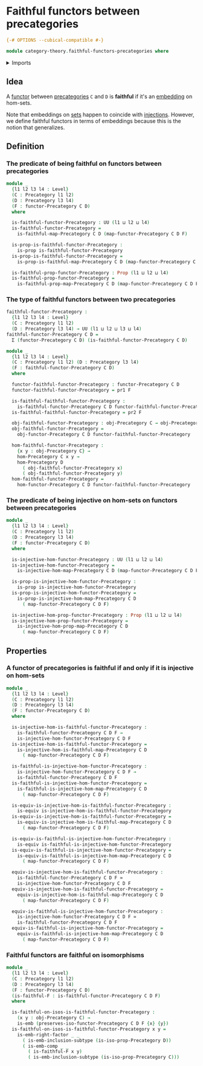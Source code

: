 # Faithful functors between precategories

```agda
{-# OPTIONS --cubical-compatible #-}

module category-theory.faithful-functors-precategories where
```

<details><summary>Imports</summary>

```agda
open import category-theory.faithful-maps-precategories
open import category-theory.functors-precategories
open import category-theory.isomorphisms-in-precategories
open import category-theory.precategories

open import foundation.dependent-pair-types
open import foundation.embeddings
open import foundation.equivalences
open import foundation.propositions
open import foundation.subtypes
open import foundation.universe-levels
```

</details>

## Idea

A [functor](category-theory.functors-precategories.md) between
[precategories](category-theory.precategories.md) `C` and `D` is **faithful** if
it's an [embedding](foundation-core.embeddings.md) on hom-sets.

Note that embeddings on [sets](foundation-core.sets.md) happen to coincide with
[injections](foundation.injective-maps.md). However, we define faithful functors
in terms of embeddings because this is the notion that generalizes.

## Definition

### The predicate of being faithful on functors between precategories

```agda
module _
  {l1 l2 l3 l4 : Level}
  (C : Precategory l1 l2)
  (D : Precategory l3 l4)
  (F : functor-Precategory C D)
  where

  is-faithful-functor-Precategory : UU (l1 ⊔ l2 ⊔ l4)
  is-faithful-functor-Precategory =
    is-faithful-map-Precategory C D (map-functor-Precategory C D F)

  is-prop-is-faithful-functor-Precategory :
    is-prop is-faithful-functor-Precategory
  is-prop-is-faithful-functor-Precategory =
    is-prop-is-faithful-map-Precategory C D (map-functor-Precategory C D F)

  is-faithful-prop-functor-Precategory : Prop (l1 ⊔ l2 ⊔ l4)
  is-faithful-prop-functor-Precategory =
    is-faithful-prop-map-Precategory C D (map-functor-Precategory C D F)
```

### The type of faithful functors between two precategories

```agda
faithful-functor-Precategory :
  {l1 l2 l3 l4 : Level}
  (C : Precategory l1 l2)
  (D : Precategory l3 l4) → UU (l1 ⊔ l2 ⊔ l3 ⊔ l4)
faithful-functor-Precategory C D =
  Σ (functor-Precategory C D) (is-faithful-functor-Precategory C D)

module _
  {l1 l2 l3 l4 : Level}
  (C : Precategory l1 l2) (D : Precategory l3 l4)
  (F : faithful-functor-Precategory C D)
  where

  functor-faithful-functor-Precategory : functor-Precategory C D
  functor-faithful-functor-Precategory = pr1 F

  is-faithful-faithful-functor-Precategory :
    is-faithful-functor-Precategory C D functor-faithful-functor-Precategory
  is-faithful-faithful-functor-Precategory = pr2 F

  obj-faithful-functor-Precategory : obj-Precategory C → obj-Precategory D
  obj-faithful-functor-Precategory =
    obj-functor-Precategory C D functor-faithful-functor-Precategory

  hom-faithful-functor-Precategory :
    {x y : obj-Precategory C} →
    hom-Precategory C x y →
    hom-Precategory D
      ( obj-faithful-functor-Precategory x)
      ( obj-faithful-functor-Precategory y)
  hom-faithful-functor-Precategory =
    hom-functor-Precategory C D functor-faithful-functor-Precategory
```

### The predicate of being injective on hom-sets on functors between precategories

```agda
module _
  {l1 l2 l3 l4 : Level}
  (C : Precategory l1 l2)
  (D : Precategory l3 l4)
  (F : functor-Precategory C D)
  where

  is-injective-hom-functor-Precategory : UU (l1 ⊔ l2 ⊔ l4)
  is-injective-hom-functor-Precategory =
    is-injective-hom-map-Precategory C D (map-functor-Precategory C D F)

  is-prop-is-injective-hom-functor-Precategory :
    is-prop is-injective-hom-functor-Precategory
  is-prop-is-injective-hom-functor-Precategory =
    is-prop-is-injective-hom-map-Precategory C D
      ( map-functor-Precategory C D F)

  is-injective-hom-prop-functor-Precategory : Prop (l1 ⊔ l2 ⊔ l4)
  is-injective-hom-prop-functor-Precategory =
    is-injective-hom-prop-map-Precategory C D
      ( map-functor-Precategory C D F)
```

## Properties

### A functor of precategories is faithful if and only if it is injective on hom-sets

```agda
module _
  {l1 l2 l3 l4 : Level}
  (C : Precategory l1 l2)
  (D : Precategory l3 l4)
  (F : functor-Precategory C D)
  where

  is-injective-hom-is-faithful-functor-Precategory :
    is-faithful-functor-Precategory C D F →
    is-injective-hom-functor-Precategory C D F
  is-injective-hom-is-faithful-functor-Precategory =
    is-injective-hom-is-faithful-map-Precategory C D
      ( map-functor-Precategory C D F)

  is-faithful-is-injective-hom-functor-Precategory :
    is-injective-hom-functor-Precategory C D F →
    is-faithful-functor-Precategory C D F
  is-faithful-is-injective-hom-functor-Precategory =
    is-faithful-is-injective-hom-map-Precategory C D
      ( map-functor-Precategory C D F)

  is-equiv-is-injective-hom-is-faithful-functor-Precategory :
    is-equiv is-injective-hom-is-faithful-functor-Precategory
  is-equiv-is-injective-hom-is-faithful-functor-Precategory =
    is-equiv-is-injective-hom-is-faithful-map-Precategory C D
      ( map-functor-Precategory C D F)

  is-equiv-is-faithful-is-injective-hom-functor-Precategory :
    is-equiv is-faithful-is-injective-hom-functor-Precategory
  is-equiv-is-faithful-is-injective-hom-functor-Precategory =
    is-equiv-is-faithful-is-injective-hom-map-Precategory C D
      ( map-functor-Precategory C D F)

  equiv-is-injective-hom-is-faithful-functor-Precategory :
    is-faithful-functor-Precategory C D F ≃
    is-injective-hom-functor-Precategory C D F
  equiv-is-injective-hom-is-faithful-functor-Precategory =
    equiv-is-injective-hom-is-faithful-map-Precategory C D
      ( map-functor-Precategory C D F)

  equiv-is-faithful-is-injective-hom-functor-Precategory :
    is-injective-hom-functor-Precategory C D F ≃
    is-faithful-functor-Precategory C D F
  equiv-is-faithful-is-injective-hom-functor-Precategory =
    equiv-is-faithful-is-injective-hom-map-Precategory C D
      ( map-functor-Precategory C D F)
```

### Faithful functors are faithful on isomorphisms

```agda
module _
  {l1 l2 l3 l4 : Level}
  (C : Precategory l1 l2)
  (D : Precategory l3 l4)
  (F : functor-Precategory C D)
  (is-faithful-F : is-faithful-functor-Precategory C D F)
  where

  is-faithful-on-isos-is-faithful-functor-Precategory :
    (x y : obj-Precategory C) →
    is-emb (preserves-iso-functor-Precategory C D F {x} {y})
  is-faithful-on-isos-is-faithful-functor-Precategory x y =
    is-emb-right-factor _ _
      ( is-emb-inclusion-subtype (is-iso-prop-Precategory D))
      ( is-emb-comp _ _
        ( is-faithful-F x y)
        ( is-emb-inclusion-subtype (is-iso-prop-Precategory C)))
```
